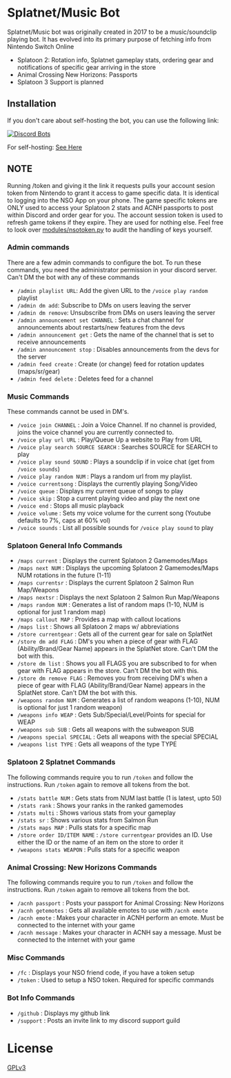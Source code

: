# Splatnet/Music Bot
Splatnet/Music bot was originally created in 2017 to be a music/soundclip playing bot. It 
has evolved into its primary purpose of fetching info from Nintendo Switch Online 

- Splatoon 2: Rotation info, Splatnet gameplay stats, ordering gear and notifications of specific gear arriving in the store
- Animal Crossing New Horizons: Passports
- Splatoon 3 Support is planned

## Installation

If you don't care about self-hosting the bot, you can use the following link:

[![Discord Bots](https://top.gg/api/widget/542488723128844312.svg)](https://top.gg/bot/542488723128844312)

For self-hosting:
[See Here](https://github.com/Jetsurf/jet-bot/wiki)

## NOTE

Running /token and giving it the link it requests pulls your account sesion token from Nintendo to grant it access to game specific data. It is identical to logging into the NSO App on your phone.
The game specific tokens are ONLY used to access your Splatoon 2 stats and ACNH passports to post within Discord and order gear for you. The account session token is used to refresh game tokens if they expire. They are used for nothing else.
Feel free to look over [modules/nsotoken.py](https://github.com/Jetsurf/jet-bot/blob/master/modules/nsotoken.py) to audit the handling of keys yourself.

### Admin commands

There are a few admin commands to configure the bot. To run these commands, you need the administrator permission in your discord server. Can't DM the bot with any of these commands

 - `/admin playlist URL`: Add the given URL to the `/voice play random` playlist
 - `/admin dm add`: Subscribe to DMs on users leaving the server
 - `/admin dm remove`: Unsubscribe from DMs on users leaving the server
 - `/admin announcement set CHANNEL` : Sets a chat channel for announcements about restarts/new features from the devs
 - `/admin announcement get` : Gets the name of the channel that is set to receive announcements
 - `/admin announcement stop` : Disables announcements from the devs for the server
 - `/admin feed create` : Create (or change) feed for rotation updates (maps/sr/gear)
 - `/admin feed delete` : Deletes feed for a channel

### Music Commands

These commands cannot be used in DM's.

 - `/voice join CHANNEL` : Join a Voice Channel. If no channel is provided, joins the voice channel you are currently connected to.
 - `/voice play url URL` : Play/Queue Up a website to Play from URL
 - `/voice play search SOURCE SEARCH` : Searches SOURCE for SEARCH to play
 - `/voice play sound SOUND` : Plays a soundclip if in voice chat (get from `/voice sounds`)
 - `/voice play random NUM` : Plays a random url from my playlist.
 - `/voice currentsong` : Displays the currently playing Song/Video
 - `/voice queue` : Displays my current queue of songs to play
 - `/voice skip` : Stop a current playing video and play the next one
 - `/voice end` : Stops all music playback
 - `/voice volume` : Sets my voice volume for the current song (Youtube defaults to 7%, caps at 60% vol)
 - `/voice sounds` : List all possible sounds for `/voice play sound` to play
 
### Splatoon General Info Commands

 - `/maps current` : Displays the current Splatoon 2 Gamemodes/Maps
 - `/maps next NUM` : Displays the upcoming Splatoon 2 Gamemodes/Maps NUM rotations in the future (1-11)
 - `/maps currentsr` : Displays the current Splatoon 2 Salmon Run Map/Weapons
 - `/maps nextsr` : Displays the next Splatoon 2 Salmon Run Map/Weapons
 - `/maps random NUM` : Generates a list of random maps (1-10, NUM is optional for just 1 random map)
 - `/maps callout MAP` : Provides a map with callout locations
 - `/maps list` : Shows all Splatoon 2 maps w/ abbreviations
 - `/store currentgear` : Gets all of the current gear for sale on SplatNet
 - `/store dm add FLAG` : DM's you when a piece of gear with FLAG (Ability/Brand/Gear Name) appears in the SplatNet store. Can't DM the bot with this.
 - `/store dm list` : Shows you all FLAGS you are subscribed to for when gear with FLAG appears in the store. Can't DM the bot with this.
 - `/store dm remove FLAG` : Removes you from receiving DM's when a piece of gear with FLAG (Ability/Brand/Gear Name) appears in the SplatNet store. Can't DM the bot with this.
 - `/weapons random NUM` : Generates a list of random weapons (1-10), NUM is optional for just 1 random weapon)
 - `/weapons info WEAP` : Gets Sub/Special/Level/Points for special for WEAP
 - `/weapons sub SUB` : Gets all weapons with the subweapon SUB
 - `/weapons special SPECIAL` : Gets all weapons with the special SPECIAL
 - `/weapons list TYPE` : Gets all weapons of the type TYPE
 
### Splatoon 2 Splatnet Commands

The following commands require you to run `/token` and follow the instructions. Run `/token` again to remove all tokens from the bot.

 - `/stats battle NUM` : Gets stats from NUM last battle (1 is latest, upto 50)
 - `/stats rank` : Shows your ranks in the ranked gamemodes
 - `/stats multi` : Shows various stats from your gameplay
 - `/stats sr` : Shows various stats from Salmon Run
 - `/stats maps MAP` : Pulls stats for a specific map
 - `/store order ID/ITEM NAME` : `/store currentgear` provides an ID. Use either the ID or the name of an item on the store to order it
 - `/weapons stats WEAPON` : Pulls stats for a specific weapon

### Animal Crossing: New Horizons Commands

The following commands require you to run `/token` and follow the instructions. Run `/token` again to remove all tokens from the bot.

 - `/acnh passport` : Posts your passport for Animal Crossing: New Horizons
 - `/acnh getemotes` : Gets all available emotes to use with `/acnh emote`
 - `/acnh emote` : Makes your character in ACNH perform an emote. Must be connected to the internet with your game
 - `/acnh message` : Makes your character in ACNH say a message. Must be connected to the internet with your game

### Misc Commands

 - `/fc` : Displays your NSO friend code, if you have a token setup
 - `/token` : Used to setup a NSO token. Required for specific commands

### Bot Info Commands
 
 - `/github` : Displays my github link
 - `/support` : Posts an invite link to my discord support guild

# License

[GPLv3](https://www.gnu.org/licenses/gpl-3.0.html)

